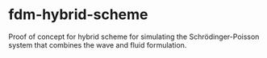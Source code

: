 # fdm-hybrid-scheme
Proof of concept for hybrid scheme for simulating the Schrödinger-Poisson system that combines the wave and fluid formulation. 
